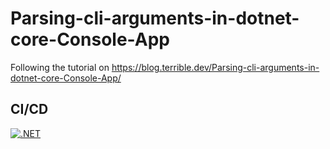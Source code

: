 # Parsing-cli-arguments-in-dotnet-core-Console-App
Following the tutorial on https://blog.terrible.dev/Parsing-cli-arguments-in-dotnet-core-Console-App/

## CI/CD

[![.NET](https://github.com/intrepion/Parsing-cli-arguments-in-dotnet-core-Console-App/actions/workflows/dotnet.yml/badge.svg?branch=main)](https://github.com/intrepion/Parsing-cli-arguments-in-dotnet-core-Console-App/actions/workflows/dotnet.yml)
